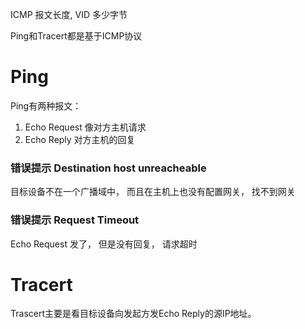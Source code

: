 ICMP 报文长度, VID 多少字节

Ping和Tracert都是基于ICMP协议

# Ping
Ping有两种报文：
1. Echo Request 像对方主机请求
2. Echo Reply 对方主机的回复

### 错误提示 Destination host unreacheable
目标设备不在一个广播域中， 而且在主机上也没有配置网关， 找不到网关

### 错误提示 Request Timeout
Echo Request 发了， 但是没有回复， 请求超时


# Tracert
Trascert主要是看目标设备向发起方发Echo Reply的源IP地址。 